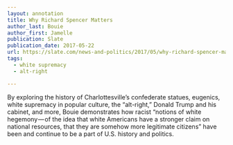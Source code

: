 ```yaml
---
layout: annotation
title: Why Richard Spencer Matters
author_last: Bouie
author_first: Jamelle
publication: Slate
publication_date: 2017-05-22
url: https://slate.com/news-and-politics/2017/05/why-richard-spencer-matters.html
tags:
  - white supremacy
  - alt-right

---
```

By exploring the history of Charlottesville’s confederate statues, eugenics, white supremacy in popular culture, the “alt-right,” Donald Trump and his cabinet, and more, Bouie demonstrates how racist “notions of white hegemony — of the idea that white Americans have a stronger claim on national resources, that they are somehow more legitimate citizens” have been and continue to be a part of U.S. history and politics.
